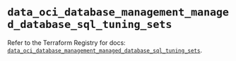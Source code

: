 # `data_oci_database_management_managed_database_sql_tuning_sets`

Refer to the Terraform Registry for docs: [`data_oci_database_management_managed_database_sql_tuning_sets`](https://registry.terraform.io/providers/oracle/oci/6.18.0/docs/data-sources/database_management_managed_database_sql_tuning_sets).

